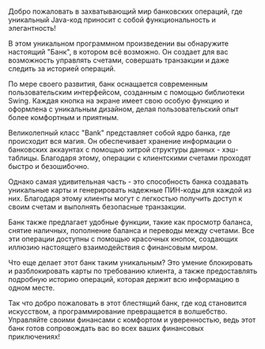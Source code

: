 Добро пожаловать в захватывающий мир банковских операций, где уникальный Java-код приносит с собой функциональность и элегантность!

В этом уникальном программном произведении вы обнаружите настоящий "Банк", в котором всё возможно. Он создает для вас возможность управлять счетами, совершать транзакции и даже следить за историей операций.

По мере своего развития, банк оснащается современным пользовательским интерфейсом, созданным с помощью библиотеки Swing. Каждая кнопка на экране имеет свою особую функцию и оформлена с уникальным дизайном, делая пользовательский опыт более комфортным и приятным.

Великолепный класс "Bank" представляет собой ядро банка, где происходит вся магия. Он обеспечивает хранение информации о банковских аккаунтах с помощью хитрой структуры данных - хэш-таблицы. Благодаря этому, операции с клиентскими счетами проходят быстро и безошибочно.

Однако самая удивительная часть - это способность банка создавать уникальные карты и генерировать надежные ПИН-коды для каждой из них. Благодаря этому клиенты могут с легкостью получить доступ к своим счетам и выполнять безопасные транзакции.

Банк также предлагает удобные функции, такие как просмотр баланса, снятие наличных, пополнение баланса и переводы между счетами. Все эти операции доступны с помощью красочных кнопок, создающих иллюзию настоящего взаимодействия с финансовым миром.

Что еще делает этот банк таким уникальным? Это умение блокировать и разблокировать карты по требованию клиента, а также предоставлять подробную историю операций, которая держит всю информацию в одном месте.

Так что добро пожаловать в этот блестящий банк, где код становится искусством, а программирование превращается в волшебство. Управляйте своими финансами с комфортом и уверенностью, ведь этот банк готов сопровождать вас во всех ваших финансовых приключениях!

